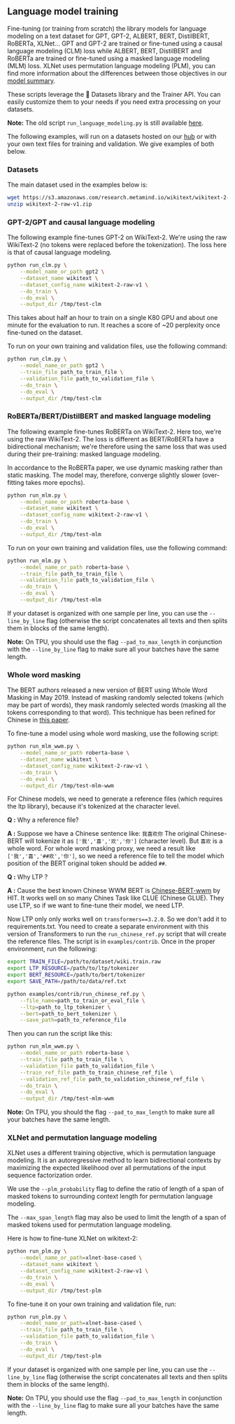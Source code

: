 <!---
Copyright 2020 The HuggingFace Team. All rights reserved.

Licensed under the Apache License, Version 2.0 (the "License");
you may not use this file except in compliance with the License.
You may obtain a copy of the License at

    http://www.apache.org/licenses/LICENSE-2.0

Unless required by applicable law or agreed to in writing, software
distributed under the License is distributed on an "AS IS" BASIS,
WITHOUT WARRANTIES OR CONDITIONS OF ANY KIND, either express or implied.
See the License for the specific language governing permissions and
limitations under the License.
-->

## Language model training

Fine-tuning (or training from scratch) the library models for language modeling on a text dataset for GPT, GPT-2,
ALBERT, BERT, DistilBERT, RoBERTa, XLNet... GPT and GPT-2 are trained or fine-tuned using a causal language modeling
(CLM) loss while ALBERT, BERT, DistilBERT and RoBERTa are trained or fine-tuned using a masked language modeling (MLM)
loss. XLNet uses permutation language modeling (PLM), you can find more information about the differences between those
objectives in our [model summary](https://huggingface.co/transformers/model_summary.html).

These scripts leverage the 🤗 Datasets library and the Trainer API. You can easily customize them to your needs if you
need extra processing on your datasets.

**Note:** The old script `run_language_modeling.py` is still available [here](https://github.com/huggingface/transformers/blob/master/examples/legacy/run_language_modeling.py).

The following examples, will run on a datasets hosted on our [hub](https://huggingface.co/datasets) or with your own
text files for training and validation. We give examples of both below.

### Datasets

The main dataset used in the examples below is:

```bash
wget https://s3.amazonaws.com/research.metamind.io/wikitext/wikitext-2-raw-v1.zip
unzip wikitext-2-raw-v1.zip
```

### GPT-2/GPT and causal language modeling

The following example fine-tunes GPT-2 on WikiText-2. We're using the raw WikiText-2 (no tokens were replaced before
the tokenization). The loss here is that of causal language modeling.

```bash
python run_clm.py \
    --model_name_or_path gpt2 \
    --dataset_name wikitext \
    --dataset_config_name wikitext-2-raw-v1 \
    --do_train \
    --do_eval \
    --output_dir /tmp/test-clm
```

This takes about half an hour to train on a single K80 GPU and about one minute for the evaluation to run. It reaches
a score of ~20 perplexity once fine-tuned on the dataset.

To run on your own training and validation files, use the following command:

```bash
python run_clm.py \
    --model_name_or_path gpt2 \
    --train_file path_to_train_file \
    --validation_file path_to_validation_file \
    --do_train \
    --do_eval \
    --output_dir /tmp/test-clm
```


### RoBERTa/BERT/DistilBERT and masked language modeling

The following example fine-tunes RoBERTa on WikiText-2. Here too, we're using the raw WikiText-2. The loss is different
as BERT/RoBERTa have a bidirectional mechanism; we're therefore using the same loss that was used during their
pre-training: masked language modeling.

In accordance to the RoBERTa paper, we use dynamic masking rather than static masking. The model may, therefore,
converge slightly slower (over-fitting takes more epochs).

```bash
python run_mlm.py \
    --model_name_or_path roberta-base \
    --dataset_name wikitext \
    --dataset_config_name wikitext-2-raw-v1 \
    --do_train \
    --do_eval \
    --output_dir /tmp/test-mlm
```

To run on your own training and validation files, use the following command:

```bash
python run_mlm.py \
    --model_name_or_path roberta-base \
    --train_file path_to_train_file \
    --validation_file path_to_validation_file \
    --do_train \
    --do_eval \
    --output_dir /tmp/test-mlm
```

If your dataset is organized with one sample per line, you can use the `--line_by_line` flag (otherwise the script
concatenates all texts and then splits them in blocks of the same length).

**Note:** On TPU, you should use the flag `--pad_to_max_length` in conjunction with the `--line_by_line` flag to make
sure all your batches have the same length.

### Whole word masking

The BERT authors released a new version of BERT using Whole Word Masking in May 2019. Instead of masking randomly
selected tokens (which may be part of words), they mask randomly selected words (masking all the tokens corresponding
to that word). This technique has been refined for Chinese in [this paper](https://arxiv.org/abs/1906.08101).

To fine-tune a model using whole word masking, use the following script:
```bash
python run_mlm_wwm.py \
    --model_name_or_path roberta-base \
    --dataset_name wikitext \
    --dataset_config_name wikitext-2-raw-v1 \
    --do_train \
    --do_eval \
    --output_dir /tmp/test-mlm-wwm
```

For Chinese models, we need to generate a reference files (which requires the ltp library), because it's tokenized at
the character level.

**Q :** Why a reference file?

**A :** Suppose we have a Chinese sentence like: `我喜欢你` The original Chinese-BERT will tokenize it as
`['我','喜','欢','你']` (character level). But `喜欢` is a whole word. For whole word masking proxy, we need a result
like `['我','喜','##欢','你']`, so we need a reference file to tell the model which position of the BERT original token
should be added `##`.

**Q :** Why LTP ?

**A :** Cause the best known Chinese WWM BERT is [Chinese-BERT-wwm](https://github.com/ymcui/Chinese-BERT-wwm) by HIT.
It works well on so many Chines Task like CLUE (Chinese GLUE). They use LTP, so if we want to fine-tune their model,
we need LTP.

Now LTP only only works well on `transformers==3.2.0`. So we don't add it to requirements.txt.
You need to create a separate environment with this version of Transformers to run the `run_chinese_ref.py` script that
will create the reference files. The script is in `examples/contrib`. Once in the proper environment, run the
following:


```bash
export TRAIN_FILE=/path/to/dataset/wiki.train.raw
export LTP_RESOURCE=/path/to/ltp/tokenizer
export BERT_RESOURCE=/path/to/bert/tokenizer
export SAVE_PATH=/path/to/data/ref.txt

python examples/contrib/run_chinese_ref.py \
    --file_name=path_to_train_or_eval_file \
    --ltp=path_to_ltp_tokenizer \
    --bert=path_to_bert_tokenizer \
    --save_path=path_to_reference_file
```

Then you can run the script like this: 


```bash
python run_mlm_wwm.py \
    --model_name_or_path roberta-base \
    --train_file path_to_train_file \
    --validation_file path_to_validation_file \
    --train_ref_file path_to_train_chinese_ref_file \
    --validation_ref_file path_to_validation_chinese_ref_file \
    --do_train \
    --do_eval \
    --output_dir /tmp/test-mlm-wwm
```

**Note:** On TPU, you should the flag `--pad_to_max_length` to make sure all your batches have the same length.

### XLNet and permutation language modeling

XLNet uses a different training objective, which is permutation language modeling. It is an autoregressive method 
to learn bidirectional contexts by maximizing the expected likelihood over all permutations of the input 
sequence factorization order.

We use the `--plm_probability` flag to define the ratio of length of a span of masked tokens to surrounding 
context length for permutation language modeling.

The `--max_span_length` flag may also be used to limit the length of a span of masked tokens used 
for permutation language modeling.

Here is how to fine-tune XLNet on wikitext-2:

```bash
python run_plm.py \
    --model_name_or_path=xlnet-base-cased \
    --dataset_name wikitext \
    --dataset_config_name wikitext-2-raw-v1 \
    --do_train \
    --do_eval \
    --output_dir /tmp/test-plm
```

To fine-tune it on your own training and validation file, run:

```bash
python run_plm.py \
    --model_name_or_path=xlnet-base-cased \
    --train_file path_to_train_file \
    --validation_file path_to_validation_file \
    --do_train \
    --do_eval \
    --output_dir /tmp/test-plm
```

If your dataset is organized with one sample per line, you can use the `--line_by_line` flag (otherwise the script
concatenates all texts and then splits them in blocks of the same length).

**Note:** On TPU, you should use the flag `--pad_to_max_length` in conjunction with the `--line_by_line` flag to make
sure all your batches have the same length.
